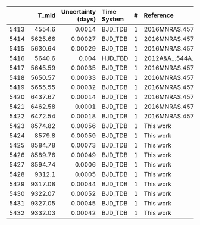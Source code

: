 |      |   T_mid |   Uncertainty (days) | Time System   |   # | Reference           |
|-----:|--------:|---------------------:|:--------------|----:|:--------------------|
| 5413 | 4554.6  |              0.0014  | BJD_TDB       |   1 | 2016MNRAS.457.4205S |
| 5414 | 5625.66 |              0.00027 | BJD_TDB       |   1 | 2016MNRAS.457.4205S |
| 5415 | 5630.64 |              0.00029 | BJD_TDB       |   1 | 2016MNRAS.457.4205S |
| 5416 | 5640.6  |              0.004   | HJD_TBD       |   1 | 2012A&A...544A..72L |
| 5417 | 5645.59 |              0.00035 | BJD_TDB       |   1 | 2016MNRAS.457.4205S |
| 5418 | 5650.57 |              0.00033 | BJD_TDB       |   1 | 2016MNRAS.457.4205S |
| 5419 | 5655.55 |              0.00032 | BJD_TDB       |   1 | 2016MNRAS.457.4205S |
| 5420 | 6437.67 |              0.00014 | BJD_TDB       |   1 | 2016MNRAS.457.4205S |
| 5421 | 6462.58 |              0.0001  | BJD_TDB       |   1 | 2016MNRAS.457.4205S |
| 5422 | 6472.54 |              0.00018 | BJD_TDB       |   1 | 2016MNRAS.457.4205S |
| 5423 | 8574.82 |              0.00056 | BJD_TDB       |   1 | This work           |
| 5424 | 8579.8  |              0.00059 | BJD_TDB       |   1 | This work           |
| 5425 | 8584.78 |              0.00073 | BJD_TDB       |   1 | This work           |
| 5426 | 8589.76 |              0.00049 | BJD_TDB       |   1 | This work           |
| 5427 | 8594.74 |              0.0006  | BJD_TDB       |   1 | This work           |
| 5428 | 9312.1  |              0.0005  | BJD_TDB       |   1 | This work           |
| 5429 | 9317.08 |              0.00044 | BJD_TDB       |   1 | This work           |
| 5430 | 9322.07 |              0.00052 | BJD_TDB       |   1 | This work           |
| 5431 | 9327.05 |              0.00045 | BJD_TDB       |   1 | This work           |
| 5432 | 9332.03 |              0.00042 | BJD_TDB       |   1 | This work           |